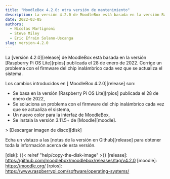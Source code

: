 ```yaml
---
title: "MoodleBox 4.2.0: otra versión de mantenimiento"
description: La versión 4.2.0 de MoodleBox está basada en la versión Raspberry Pi OS publicada el 28 de enero de 2022.
date: 2022-03-05
authors:
  - Nicolas Martignoni
  - Steve Miley
  - Eric Efrain Solano-Uscanga
slug: version-4.2.0
---
```


La [versión 4.2.0][release] de MoodleBox está basada en la versión [Raspberry Pi OS Lite][rpios] publicada el 28 de enero de 2022. Corrige un problema con el firmware del chip inalámbrico cada vez que se actualiza el sistema.

Los cambios introducidos en [ MoodleBox 4.2.0][release] son:

- Se basa en la versión [Raspberry Pi OS Lite][rpios] publicada el 28 de enero de 2022,
- Se soluciona un problema con el firmware del chip inalámbrico cada vez que se actualiza el sistema,
- Un nuevo color para la interfaz de MoodleBox,
- Se instala la versión 3.11.5+ de [Moodle][moodle].

&gt; [Descargar imagen de disco][disk]

Echa un vistazo a las [notas de la versión en Github][release] para obtener toda la información acerca de esta versión.

[disk]: {{< relref "help/copy-the-disk-image" >}}
[release]: https://github.com/moodlebox/moodlebox/releases/tag/v4.2.0
[moodle]: https://moodle.org/
[rpios]: https://www.raspberrypi.com/software/operating-systems/
